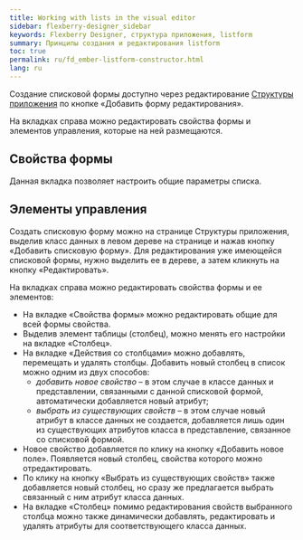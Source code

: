 ```yaml
---
title: Working with lists in the visual editor
sidebar: flexberry-designer_sidebar
keywords: Flexberry Designer, структура приложения, listform
summary: Принципы создания и редактирования listform
toc: true
permalink: ru/fd_ember-listform-constructor.html
lang: ru
---
```


Создание списковой формы доступно через редактирование [Структуры приложения](fd_structure_all_forms.html) по кнопке «Добавить форму редактирования». 
 
На вкладках справа можно редактировать свойства формы и элементов управления, которые на ней размещаются.

## Свойства формы

Данная вкладка позволяет настроить общие параметры списка.
 
## Элементы управления

Создать списковую форму можно на странице Структуры приложения, выделив класс данных в левом дереве на странице и нажав кнопку «Добавить списковую форму». Для редактирования уже имеющейся списковой формы, нужно выделить ее в дереве, а затем кликнуть на кнопку «Редактировать». 
 
На вкладках справа можно редактировать свойства формы и ее элементов: 

* На вкладке «Свойства формы» можно редактировать общие для всей формы свойства. 
* Выделив элемент таблицы (столбец), можно менять его настройки на вкладке «Столбец».
* На вкладке «Действия со столбцами» можно добавлять, перемещать и удалять столбцы. Добавить новый столбец в список можно одним из двух способов:
    * _добавить новое свойство_ – в этом случае в классе данных и представлении, связанными с данной списковой формой, автоматически добавляется новый атрибут;
    * _выбрать из существующих свойств_ – в этом случае новый атрибут в классе данных не создается, добавляется лишь один из существующих атрибутов класса в представление, связанное со списковой формой.
* Новое свойство добавляется по клику на кнопку «Добавить новое поле». Появляется новый столбец, свойства которого можно отредактировать. 
* По клику на кнопку «Выбрать из существующих свойств» также добавляется новый столбец, но сразу же предлагается выбрать связанный с ним атрибут класса данных.
* На вкладке «Столбец» помимо редактирования свойств выбранного столбца можно также динамически добавлять, редактировать и удалять атрибуты для соответствующего класса данных.
